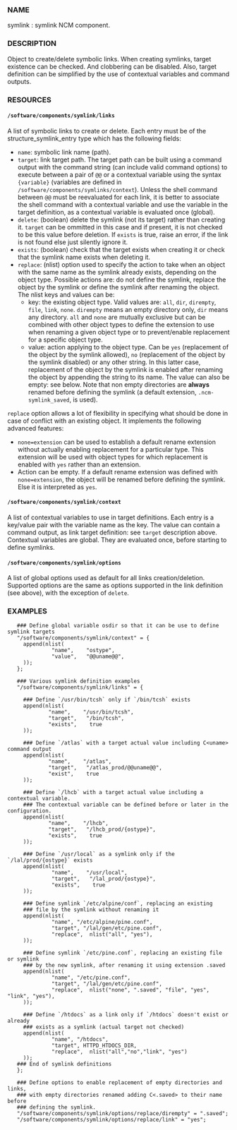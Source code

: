### NAME

symlink : symlink NCM component.

### DESCRIPTION

Object to create/delete symbolic links. When creating symlinks, target existence can be checked. And clobbering can be disabled. Also, target definition can be simplified by
the use of contextual variables and command outputs.

### RESOURCES

#### `/software/components/symlink/links`

A list of symbolic links to create or delete.  Each entry
must be of the structure\_symlink\_entry type which has the following
fields:

- `name`: symbolic link name (path).
- `target`: link target path. The target path can be built using a command output with the command string (can include valid command options)
to execute between a pair of `@@` or a contextual variable using the syntax
`{variable}` (variables are defined in `/software/components/symlinks/context`). Unless the shell command between `@@` must be reevaluated for each link, it is better
to associate the shell command
with a contextual variable and use the variable in the target definition, as a contextual variable is evaluated once (global).
- `delete`: (boolean) delete the symlink (not its target) rather than creating it. `target` can be ommitted in this case and if present, it is not checked to be this value before
deletion. If `exists` is true, raise an error, if the link is not found else just silently ignore it.
- `exists`: (boolean) check that the target exists when creating it or check that the symlink name exists when deleting it.
- `replace`: (nlist) option used to specify the action to take when an object with the same name as the symlink already exists, depending on the object type.
Possible actions are: do not define the symlink, replace the
object by the symlink or define the symlink after renaming the object. The nlist keys and values can be:
    - key: the existing object type. Valid values are: `all`, `dir`, `dirempty`, `file`, `link`, `none`.  `dirempty` means an empty directory only, `dir` means any directory.
    `all` and `none` are mutually exclusive but can be combined with other object types to define the extension to use when renaming a given object type or to prevent/enable replacement for a specific object type.
    - value: action applying to the object type. Can be `yes` (replacement of the object by the symlink allowed), `no` (replacement of the object by the symlink disabled) or any other
    string. In this latter case, replacement of the object by the symlink is enabled after renaming the object by appending the string to its name. The value can also be empty: see
    below. Note that non empty directories are **always** renamed before defining the symlink (a default extension, `.ncm-symlink_saved`, is used).

`replace` option allows a lot of flexibility in specifying what should be done in case of conflict with an existing object. It implements the following advanced features:

- `none=extension` can be used to establish a default rename extension without actually enabling replacement for a particular type. This extension
will be used with object types for which replacement is enabled with `yes` rather than an extension.
- Action can be empty. If a default rename extension was defined with `none=extension`, the object will be renamed before defining the symlink. Else it is interpreted as `yes`.

#### `/software/components/symlink/context`

A list of contextual variables to use in target definitions.  Each entry is a key/value pair with the variable name
as the key. The value can contain a command output, as link target definition: see `target` description above.
Contextual variables are global. They are evaluated once, before starting to define
symlinks.

#### `/software/components/symlink/options`

A list of global options used as default for all links creation/deletion. Supported options are the same as options supported in the link definition (see above),
with the exception of `delete`.

### EXAMPLES

       ### Define global variable osdir so that it can be use to define symlink targets
       "/software/components/symlink/context" = {
         append(nlist(
                  "name",    "ostype",
                  "value",   "@@uname@@",
         ));
       };

       ### Various symlink definition examples
       "/software/components/symlink/links" = {

         ### Define `/usr/bin/tcsh` only if `/bin/tcsh` exists
         append(nlist(
                 "name",    "/usr/bin/tcsh",
                 "target",   "/bin/tcsh",
                 "exists",    true
         ));

         ### Define `/atlas` with a target actual value including C<uname> command output
         append(nlist(
                 "name",    "/atlas",
                 "target",   "/atlas_prod/@@uname@@",
                 "exist",    true
         ));

         ### Define `/lhcb` with a target actual value including a contextual variable.
         ### The contextual variable can be defined before or later in the configuration.
         append(nlist(
                 "name",    "/lhcb",
                 "target",   "/lhcb_prod/{ostype}",
                 "exists",    true
         ));

         ### Define `/usr/local` as a symlink only if the `/lal/prod/{ostype}` exists
         append(nlist(
                  "name",    "/usr/local",
                  "target",   "/lal_prod/{ostype}",
                  "exists",    true
         ));

         ### Define symlink `/etc/alpine/conf`, replacing an existing
         ### file by the symlink without renaming it
         append(nlist(
                  "name", "/etc/alpine/pine.conf",
                  "target", "/lal/gen/etc/pine.conf",
                  "replace",  nlist("all", "yes"),
         ));

         ### Define symlink `/etc/pine.conf`, replacing an existing file or symlink
         ### by the new symlink, after renaming it using extension .saved
         append(nlist(
                  "name", "/etc/pine.conf",
                  "target", "/lal/gen/etc/pine.conf",
                  "replace",  nlist("none", ".saved", "file", "yes", "link", "yes"),
         ));

         ### Define `/htdocs` as a link only if `/htdocs` doesn't exist or already
         ### exists as a symlink (actual target not checked)
         append(nlist(
                  "name", "/htdocs",
                  "target", HTTPD_HTDOCS_DIR,
                  "replace",  nlist("all","no","link", "yes")
         ));
       ### End of symlink definitions
       };

       ### Define options to enable replacement of empty directories and links,
       ### with empty directories renamed adding C<.saved> to their name before
       ### defining the symlink.
       "/software/components/symlink/options/replace/dirempty" = ".saved";
       "/software/components/symlink/options/replace/link" = "yes";


